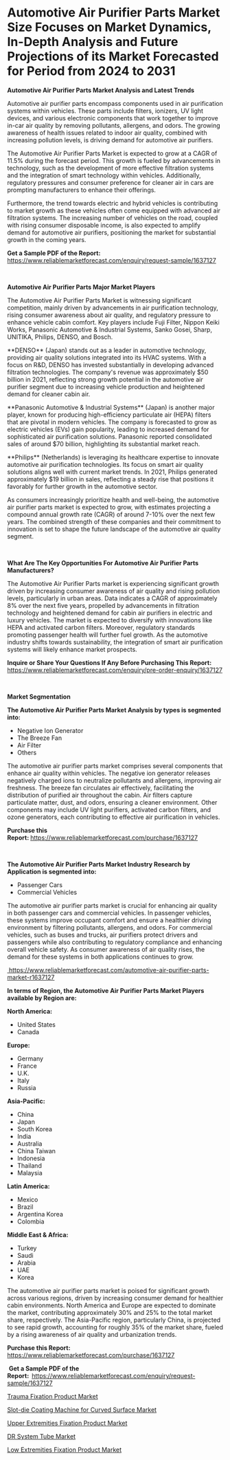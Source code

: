 <p><h1>Automotive Air Purifier Parts Market Size Focuses on Market Dynamics, In-Depth Analysis and Future Projections of its Market Forecasted for Period from 2024 to 2031</h1></p><p><strong>Automotive Air Purifier Parts Market Analysis and Latest Trends</strong></p>
<p><p>Automotive air purifier parts encompass components used in air purification systems within vehicles. These parts include filters, ionizers, UV light devices, and various electronic components that work together to improve in-car air quality by removing pollutants, allergens, and odors. The growing awareness of health issues related to indoor air quality, combined with increasing pollution levels, is driving demand for automotive air purifiers. </p><p>The Automotive Air Purifier Parts Market is expected to grow at a CAGR of 11.5% during the forecast period. This growth is fueled by advancements in technology, such as the development of more effective filtration systems and the integration of smart technology within vehicles. Additionally, regulatory pressures and consumer preference for cleaner air in cars are prompting manufacturers to enhance their offerings. </p><p>Furthermore, the trend towards electric and hybrid vehicles is contributing to market growth as these vehicles often come equipped with advanced air filtration systems. The increasing number of vehicles on the road, coupled with rising consumer disposable income, is also expected to amplify demand for automotive air purifiers, positioning the market for substantial growth in the coming years.</p></p>
<p><strong>Get a Sample PDF of the Report:&nbsp;</strong> <a href="https://www.reliablemarketforecast.com/enquiry/request-sample/1637127?utm_campaign=1833&utm_medium=2&utm_source=Github&utm_content=ia&utm_term=07122024&utm_id=automotive-air-purifier-parts">https://www.reliablemarketforecast.com/enquiry/request-sample/1637127</a></p>
<p>&nbsp;</p>
<p><strong>Automotive Air Purifier Parts Major Market Players</strong></p>
<p><p>The Automotive Air Purifier Parts Market is witnessing significant competition, mainly driven by advancements in air purification technology, rising consumer awareness about air quality, and regulatory pressure to enhance vehicle cabin comfort. Key players include Fuji Filter, Nippon Keiki Works, Panasonic Automotive & Industrial Systems, Sanko Gosei, Sharp, UNITIKA, Philips, DENSO, and Bosch.</p><p>**DENSO** (Japan) stands out as a leader in automotive technology, providing air quality solutions integrated into its HVAC systems. With a focus on R&D, DENSO has invested substantially in developing advanced filtration technologies. The company's revenue was approximately $50 billion in 2021, reflecting strong growth potential in the automotive air purifier segment due to increasing vehicle production and heightened demand for cleaner cabin air.</p><p>**Panasonic Automotive & Industrial Systems** (Japan) is another major player, known for producing high-efficiency particulate air (HEPA) filters that are pivotal in modern vehicles. The company is forecasted to grow as electric vehicles (EVs) gain popularity, leading to increased demand for sophisticated air purification solutions. Panasonic reported consolidated sales of around $70 billion, highlighting its substantial market reach.</p><p>**Philips** (Netherlands) is leveraging its healthcare expertise to innovate automotive air purification technologies. Its focus on smart air quality solutions aligns well with current market trends. In 2021, Philips generated approximately $19 billion in sales, reflecting a steady rise that positions it favorably for further growth in the automotive sector.</p><p>As consumers increasingly prioritize health and well-being, the automotive air purifier parts market is expected to grow, with estimates projecting a compound annual growth rate (CAGR) of around 7-10% over the next few years. The combined strength of these companies and their commitment to innovation is set to shape the future landscape of the automotive air quality segment.</p></p>
<p>&nbsp;</p>
<p><strong>What Are The Key Opportunities For Automotive Air Purifier Parts Manufacturers?</strong></p>
<p><p>The Automotive Air Purifier Parts market is experiencing significant growth driven by increasing consumer awareness of air quality and rising pollution levels, particularly in urban areas. Data indicates a CAGR of approximately 8% over the next five years, propelled by advancements in filtration technology and heightened demand for cabin air purifiers in electric and luxury vehicles. The market is expected to diversify with innovations like HEPA and activated carbon filters. Moreover, regulatory standards promoting passenger health will further fuel growth. As the automotive industry shifts towards sustainability, the integration of smart air purification systems will likely enhance market prospects.</p></p>
<p><strong>Inquire or Share Your Questions If Any Before Purchasing This Report:</strong> <a href="https://www.reliablemarketforecast.com/enquiry/pre-order-enquiry/1637127?utm_campaign=1833&utm_medium=2&utm_source=Github&utm_content=ia&utm_term=07122024&utm_id=automotive-air-purifier-parts">https://www.reliablemarketforecast.com/enquiry/pre-order-enquiry/1637127</a></p>
<p>&nbsp;</p>
<p><strong>Market Segmentation</strong></p>
<p><strong>The Automotive Air Purifier Parts Market Analysis by types is segmented into:</strong></p>
<p><ul><li>Negative Ion Generator</li><li>The Breeze Fan</li><li>Air Filter</li><li>Others</li></ul></p>
<p><p>The automotive air purifier parts market comprises several components that enhance air quality within vehicles. The negative ion generator releases negatively charged ions to neutralize pollutants and allergens, improving air freshness. The breeze fan circulates air effectively, facilitating the distribution of purified air throughout the cabin. Air filters capture particulate matter, dust, and odors, ensuring a cleaner environment. Other components may include UV light purifiers, activated carbon filters, and ozone generators, each contributing to effective air purification in vehicles.</p></p>
<p><strong>Purchase this Report:&nbsp;</strong><a href="https://www.reliablemarketforecast.com/purchase/1637127?utm_campaign=1833&utm_medium=2&utm_source=Github&utm_content=ia&utm_term=07122024&utm_id=automotive-air-purifier-parts">https://www.reliablemarketforecast.com/purchase/1637127</a></p>
<p>&nbsp;</p>
<p><strong>The Automotive Air Purifier Parts Market Industry Research by Application is segmented into:</strong></p>
<p><ul><li>Passenger Cars</li><li>Commercial Vehicles</li></ul></p>
<p><p>The automotive air purifier parts market is crucial for enhancing air quality in both passenger cars and commercial vehicles. In passenger vehicles, these systems improve occupant comfort and ensure a healthier driving environment by filtering pollutants, allergens, and odors. For commercial vehicles, such as buses and trucks, air purifiers protect drivers and passengers while also contributing to regulatory compliance and enhancing overall vehicle safety. As consumer awareness of air quality rises, the demand for these systems in both applications continues to grow.</p></p>
<p><a href="https://www.reliablemarketforecast.com/automotive-air-purifier-parts-market-r1637127?utm_campaign=1833&utm_medium=2&utm_source=Github&utm_content=ia&utm_term=07122024&utm_id=automotive-air-purifier-parts">&nbsp;https://www.reliablemarketforecast.com/automotive-air-purifier-parts-market-r1637127</a></p>
<p><strong>In terms of Region, the Automotive Air Purifier Parts Market Players available by Region are:</strong></p>
<p>
    <p> <strong> North America: </strong>
        <ul>
            <li>United States</li>
            <li>Canada</li>
        </ul>
        </p> 
    <p> <strong> Europe: </strong>
        <ul>
            <li>Germany</li>
            <li>France</li>
            <li>U.K.</li>
            <li>Italy</li>
            <li>Russia</li>
        </ul>
        </p> 
    <p> <strong> Asia-Pacific: </strong>
        <ul>
            <li>China</li>
            <li>Japan</li>
            <li>South Korea</li>
            <li>India</li>
            <li>Australia</li>
            <li>China Taiwan</li>
            <li>Indonesia</li>
            <li>Thailand</li>
            <li>Malaysia</li>
        </ul>
        </p> 
    <p> <strong> Latin America: </strong>
        <ul>
            <li>Mexico</li>
            <li>Brazil</li>
            <li>Argentina Korea</li>
            <li>Colombia</li>
        </ul>
        </p> 
    <p> <strong> Middle East & Africa: </strong>
        <ul>
            <li>Turkey</li>
            <li>Saudi</li>
            <li>Arabia</li>
            <li>UAE</li>
            <li>Korea</li>
        </ul>
    </p>
    </p>
<p><p>The automotive air purifier parts market is poised for significant growth across various regions, driven by increasing consumer demand for healthier cabin environments. North America and Europe are expected to dominate the market, contributing approximately 30% and 25% to the total market share, respectively. The Asia-Pacific region, particularly China, is projected to see rapid growth, accounting for roughly 35% of the market share, fueled by a rising awareness of air quality and urbanization trends.</p></p>
<p><strong>Purchase this Report: </strong><a href="https://www.reliablemarketforecast.com/purchase/1637127?utm_campaign=1833&utm_medium=2&utm_source=Github&utm_content=ia&utm_term=07122024&utm_id=automotive-air-purifier-parts">https://www.reliablemarketforecast.com/purchase/1637127</a></p>
<p>&nbsp;<strong>Get a Sample PDF of the Report:&nbsp;&nbsp;</strong><a href="https://www.reliablemarketforecast.com/enquiry/request-sample/1637127?utm_campaign=1833&utm_medium=2&utm_source=Github&utm_content=ia&utm_term=07122024&utm_id=automotive-air-purifier-parts">https://www.reliablemarketforecast.com/enquiry/request-sample/1637127</a></p>
<p><strong></strong></p>
<p><p><a href="https://www.linkedin.com/pulse/projected-cagr-144-trauma-fixation-product-market-report-hf9je?utm_campaign=1833&utm_medium=2&utm_source=Github&utm_content=ia&utm_term=07122024&utm_id=automotive-air-purifier-parts">Trauma Fixation Product Market</a></p><p><a href="https://issuu.com/reportprime-2/docs/slot-die-coating-machine-for-curved-surface-market?utm_campaign=1833&utm_medium=2&utm_source=Github&utm_content=ia&utm_term=07122024&utm_id=automotive-air-purifier-parts">Slot-die Coating Machine for Curved Surface Market</a></p><p><a href="https://www.linkedin.com/pulse/upper-extremities-fixation-product-market-trends-report-zy8ee?utm_campaign=1833&utm_medium=2&utm_source=Github&utm_content=ia&utm_term=07122024&utm_id=automotive-air-purifier-parts">Upper Extremities Fixation Product Market</a></p><p><a href="https://issuu.com/reportprime-2/docs/dr-system-tube-market-size-2030.pptx?utm_campaign=1833&utm_medium=2&utm_source=Github&utm_content=ia&utm_term=07122024&utm_id=automotive-air-purifier-parts">DR System Tube Market</a></p><p><a href="https://www.linkedin.com/pulse/anticipated-cagr-84-low-extremities-fixation-product-market-myaoe?utm_campaign=1833&utm_medium=2&utm_source=Github&utm_content=ia&utm_term=07122024&utm_id=automotive-air-purifier-parts">Low Extremities Fixation Product Market</a></p></p>